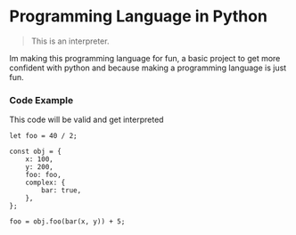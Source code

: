 # Programming Language in Python

> This is an interpreter.

Im making this programming language for fun, a basic project to get more confident with python and because making a programming language is just fun.

### Code Example
This code will be valid and get interpreted
```
let foo = 40 / 2;

const obj = {
    x: 100,
    y: 200,
    foo: foo,
    complex: {
        bar: true,
    },
};

foo = obj.foo(bar(x, y)) + 5;
```
